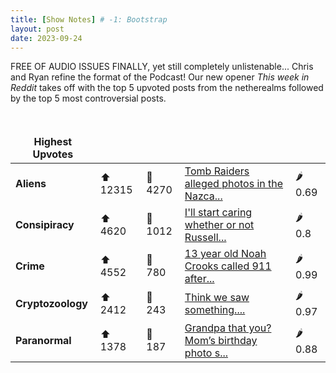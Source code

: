 ```yaml
---
title: [Show Notes] # -1: Bootstrap
layout: post
date: 2023-09-24
---
```

FREE OF AUDIO ISSUES FINALLY, yet still completely unlistenable... Chris and Ryan refine the format of the Podcast!  Our new opener *This week in Reddit* takes off with the top 5 upvoted posts from the netherealms followed by the top 5 most controversial posts.
<style> td, th { border: none!important;} </style> <br>

| **Highest Upvotes**              |               |               |               |               |
| --- | --- | --- | --- | --- |
|**Aliens** | ⬆ 12315 | 💬 4270 |  [Tomb Raiders alleged photos in the Nazca...](/r/aliens/comments/16o1b4n/tomb_raiders_alleged_photos_in_the_nazca_caves/)| 🌶️ 0.69|
|**Consipiracy** | ⬆ 4620 | 💬 1012 |  [I'll start caring whether or not Russell...](/r/conspiracy/comments/16mn1oc/ill_start_caring_whether_or_not_russell_brand_had/)| 🌶️ 0.8|
|**Crime** | ⬆ 4552 | 💬 780 |  [13 year old Noah Crooks called 911 after...](/r/MorbidReality/comments/16l2wbo/13_year_old_noah_crooks_called_911_after_killing/)| 🌶️ 0.99|
|**Cryptozoology** | ⬆ 2412 | 💬 243 |  [Think we saw something....](/r/cryptids/comments/16jr5xd/think_we_saw_something/)| 🌶️ 0.97|
|**Paranormal** | ⬆ 1378 | 💬 187 |  [Grandpa that you? Mom’s birthday photo s...](/r/Ghosts/comments/16n2n6s/grandpa_that_you_moms_birthday_photo_shows_my/)| 🌶️ 0.88|
